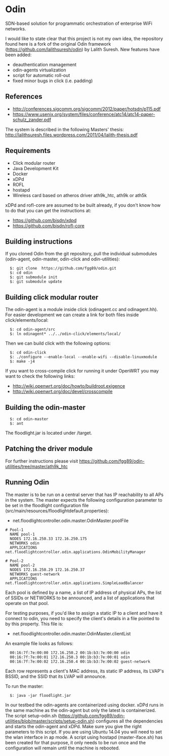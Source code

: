 Odin
====

SDN-based solution for programmatic orchestration of enterprise WiFi networks.

I would like to state clear that this project is not my own idea, the repository found here is a fork of the original Odin framework (https://github.com/lalithsuresh/odin) by Lalith Suresh. New features have been added:

* deauthentication management
* odin-agents virtualization
* script for automatic roll-out
* fixed minor bugs in click (i.e. padding)

References
----------

* http://conferences.sigcomm.org/sigcomm/2012/paper/hotsdn/p115.pdf
* https://www.usenix.org/system/files/conference/atc14/atc14-paper-schulz_zander.pdf

The system is described in the following Masters' thesis: http://lalithsuresh.files.wordpress.com/2011/04/lalith-thesis.pdf

Requirements
------------

* Click modular router
* Java Development Kit
* Docker
* xDPd 
* ROFL 
* hostapd
* Wireless card based on atheros driver ath9k_htc, ath9k or ath5k

xDPd and rofl-core are assumed to be built already, if you don't know how to do that you can get the instructions at:

* https://github.com/bisdn/xdpd
* https://github.com/bisdn/rofl-core

Building instructions
---------------------

If you cloned Odin from the git repository, pull the individual submodules (odin-agent, odin-master, odin-click and odin-utilities):

```
  $: git clone  https://github.com/fgg89/odin.git
  $: cd odin
  $: git submodule init
  $: git submodule update
```

Building click modular router
-----------------------------

The odin-agent is a module inside click (odinagent.cc and odinagent.hh). For easier development we can create a link for both files inside click/elements/local:

```
  $: cd odin-agent/src
  $: ln odinagent* ../../odin-click/elements/local/
```

Then we can build click with the following options:

```
  $: cd odin-click
  $: ./configure --enable-local --enable-wifi --disable-linuxmodule
  $: make -j4
```

If you want to cross-compile click for running it under OpenWRT you may want to check the following links:

* http://wiki.openwrt.org/doc/howto/buildroot.exigence
* http://wiki.openwrt.org/doc/devel/crosscompile

Building the odin-master
------------------------

```
  $: cd odin-master
  $: ant
```

The floodlight.jar is located under /target. 

Patching the driver module
--------------------------

For further instructions please visit https://github.com/fgg89/odin-utilities/tree/master/ath9k_htc

Running Odin
------------

The master is to be run on a central server that has IP reachability to all APs in the system. The master expects the following configuration parameter to be set in the floodlight configuration file (src/main/resources/floodlightdefault.properties):

* net.floodlightcontroller.odin.master.OdinMaster.poolFile

```
# Pool-1
  NAME pool-1
  NODES 172.16.250.33 172.16.250.175
  NETWORKS odin
  APPLICATIONS net.floodlightcontroller.odin.applications.OdinMobilityManager

# Pool-2
  NAME pool-2
  NODES 172.16.250.29 172.16.250.37 
  NETWORKS guest-network
  APPLICATIONS net.floodlightcontroller.odin.applications.SimpleLoadBalancer
```
 
Each pool is defined by a name, a list of IP address of physical APs, the list of SSIDs or NETWORKS to be announced, and a list of applications that operate on that pool.

For testing purposes, if you'd like to assign a static IP to a client and have it connect to odin, you need to specify the client's details in a file pointed to by this property. This file is:

* net.floodlightcontroller.odin.master.OdinMaster.clientList

An example file looks as follows:

```
  00:16:7f:7e:00:00 172.16.250.2 00:1b:b3:7e:00:00 odin
  00:16:7f:7e:00:01 172.16.250.3 00:1b:b3:7e:00:01 odin
  00:16:7f:7e:00:02 172.16.250.4 00:1b:b3:7e:00:02 guest-network
```

Each row represents a client's MAC address, its static IP address, its LVAP's BSSID, and the SSID that its LVAP will announce.

To run the master:

```
  $: java -jar floodlight.jar
```

In our testbed the odin-agents are containerized using docker. xDPd runs in the same machine as the odin-agent but only the latest is containerized. The script setup-odin.sh (https://github.com/fgg89/odin-utilities/blob/master/scripts/setup-odin.sh) configures all the dependencies and starts the odin-agent and xDPd. Make sure you give the right parameters to this script. If you are using Ubuntu 14.04 you will need to set the wlan interface in ap mode. A script using hostapd (master-iface.sh) has been created for that purpose, it only needs to be run once and the configuration will remain until the machine is rebooted.
